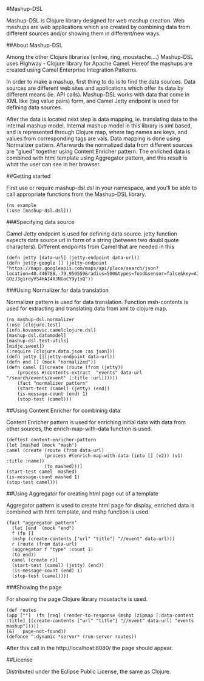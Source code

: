 #Mashup-DSL

Mashup-DSL is Clojure library designed for web mashup creation. Web mashups are web applications which are created by combining data from different sources and/or showing them in different/new ways.

##About Mashup-DSL

Among the other Clojure libraries (enlive, ring, moustache....) Mashup-DSL uses Highway - Clojure library for Apache Camel. Hereof the mashups are created using Camel Enterprise Integration Patterns.

In order to make a mashup, first thing to do is to find the data sources. Data sources are different web sites and applications which offer its data by different means (ie. API calls). Mashup-DSL works with data that come in XML like (tag value pairs) form, and Camel Jetty endpoint is used for defining data sources.

After the data is located next step is data mapping, ie. translating data to the internal mashup model. Internal mashup model in this library is xml based, and is represented through Clojure map, where tag names are keys, and values from corresponding tags are vals. Data mapping is done using Normalizer pattern. Afterwards the normalized data from different sources are "glued" together using Content Enricher pattern. The enriched data is combined with html template using Aggregator pattern, and this result is what the user can see in her browser.

##Getting started

First use or require mashup-dsl.dsl in your namespace, and you'll be able to call appropriate functions from the Mashup-DSL library.

    (ns example
    (:use [mashup-dsl.dsl]))

###Specifying data source

Camel Jetty endpoint is used for defining data source. jetty function expects data source url in form of a string (between two doubl quote characters). Different endpoints from Camel that are needed in this

    (defn jetty [data-url] (jetty-endpoint data-url))
    (defn jetty-google [] (jetty-endpoint "https://maps.googleapis.com/maps/api/place/search/json?location=40.446788,-79.950559&radius=500&types=food&sensor=false&key=AIzaSyCXQ-GOzJ3g1rdyVS4hAI4XJNGoCY9y1xQ"))

###Using Normalizer for data translation

Normalizer pattern is used for data translation. Function msh-contents is used for extracting and translating data from xml to clojure map.

    (ns mashup-dsl.normalizer
    (:use [clojure.test]
    [info.kovanovic.camelclojure.dsl]
    [mashup-dsl.datamodel]
    [mashup-dsl.test-utils]
    [midje.sweet])
    (:require [clojure.data.json :as json]))
    (defn jetty [](jetty-endpoint data-url))
    (defn end [] (mock "normalized"))
    (defn camel [](create (route (from (jetty))
        (process #(contents-extract  "events" data-url "/search/events/event" [:title :url])))))
        (fact "normalizer pattern"  
        (start-test (camel) (jetty) (end))
        (is-message-count (end) 1)
        (stop-test (camel)))

##Using Content Enricher for combining data

Content Enricher pattern is used for enriching initial data with data from other sources, the enrich-map-with-data function is used.

    (deftest content-enricher-pattern
    (let [mashed (mock "mash")
    camel (create (route (from data-url)
                  (process #(enrich-map-with-data (into [] (v2)) (v1) :title :name))
                  (to mashed)))]
    (start-test camel  mashed)
    (is-message-count mashed 1)
    (stop-test camel)))

##Using Aggregator for creating html page out of a template

Aggregator pattern is used to create html page for display, enriched data is combined with html template, and mshp function is used.

    (fact "aggregator pattern"  
      (let [end  (mock "end")
      f (fn []
      (mshp (create-contents ["url" "title"] "//event" data-url)))
      r (route (from data-url) 
      (aggregator f "type" :count 1)
      (to end))
      camel (create r)]
      (start-test (camel) (jetty) (end))
      (is-message-count (end) 1)
      (stop-test (camel))))

###Showing the page

For showing the page Clojure library moustache is used.

    (def routes 
    (app [""]  (fn [req] (render-to-response (mshp (zipmap [:data-content :title] [(create-contents ["url" "title"] "//event" data-url) "events mashup"]))))
    [&]   page-not-found))
    (defonce ^:dynamic *server* (run-server routes))

After this call in the http://localhost:8080/ the page should appear.

##License

Distributed under the Eclipse Public License, the same as Clojure.
